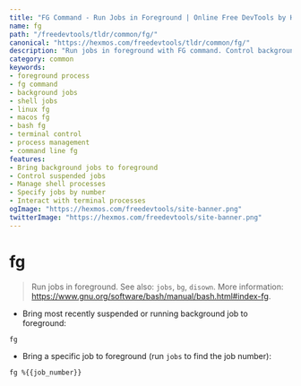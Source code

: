 ```yaml
---
title: "FG Command - Run Jobs in Foreground | Online Free DevTools by Hexmos"
name: fg
path: "/freedevtools/tldr/common/fg/"
canonical: "https://hexmos.com/freedevtools/tldr/common/fg/"
description: "Run jobs in foreground with FG command. Control background processes and manage shell jobs efficiently. Free online tool, no registration required."
category: common
keywords:
- foreground process
- fg command
- background jobs
- shell jobs
- linux fg
- macos fg
- bash fg
- terminal control
- process management
- command line fg
features:
- Bring background jobs to foreground
- Control suspended jobs
- Manage shell processes
- Specify jobs by number
- Interact with terminal processes
ogImage: "https://hexmos.com/freedevtools/site-banner.png"
twitterImage: "https://hexmos.com/freedevtools/site-banner.png"
---
```


# fg

> Run jobs in foreground.
> See also: `jobs`, `bg`, `disown`.
> More information: <https://www.gnu.org/software/bash/manual/bash.html#index-fg>.

- Bring most recently suspended or running background job to foreground:

`fg`

- Bring a specific job to foreground (run `jobs` to find the job number):

`fg %{{job_number}}`
